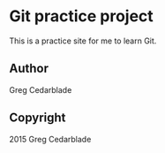 # Git practice project

This is a practice site for me to learn Git.

## Author

Greg Cedarblade

## Copyright

2015 Greg Cedarblade
